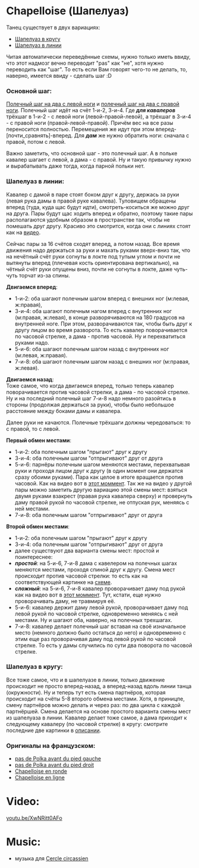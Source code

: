 Chapelloise (Шапелуаз)
======================

Танец существует в двух вариациях:

- [Шапелуаз в кругу](https://translate.google.ru/translate?hl=en&sl=fr&tl=ru&u=http%3A%2F%2Fdansesbretonnes.gwalarn.org%2Fdanses%2Fchapelloise_ronde.html&sandbox=1)
- [Шапелуаз в линии](https://translate.google.ru/translate?hl=en&sl=fr&tl=ru&u=http%3A%2F%2Fdansesbretonnes.gwalarn.org%2Fdanses%2Fchapelloise_ligne.html&sandbox=1)

Читая автоматически переведённые схемы, нужно только иметь ввиду, что этот надмозг вечно переводит "pas" как "не", хотя нужно переводить как "шаг". То есть если Вам говорят чего-то не делать, то, наверно, имеется ввиду - сделать шаг :D

### Основной шаг:
[Полечный шаг на два с левой ноги](https://translate.google.ru/translate?hl=en&sl=fr&tl=ru&u=http%3A%2F%2Fdansesbretonnes.gwalarn.org%2Fbases%2Fpas_de_polka_avant_gauche.html) и [полечный шаг на два с правой ноги](https://translate.google.ru/translate?hl=en&sl=fr&tl=ru&u=http%3A%2F%2Fdansesbretonnes.gwalarn.org%2Fbases%2Fpas_de_polka_avant_droit.html). Полечный шаг идёт на счёт 1-и-2, 3-и-4. Где ___для кавалеров___ трёхшаг в 1-и-2 - с левой ноги (левой-правой-левой), а трёхшаг в 3-и-4 - с правой ноги (правой-левой-правой). Причём вес на все разы переносится полностью. Перемещения же идут при этом вперед-[почти\_сравнять]-вперед. Для ___дам___ же нужно обратить ноги: сначала с правой, потом с левой.

Важно заметить, что основной шаг - это полечный шаг. А в польке кавалер шагает с левой, а дама - с правой. Ну и такую привычку нужно и вырабатывать даже тогда, когда парной польки нет.

### Шапелуаз в линии:

Кавалер с дамой в паре стоят боком друг к другу, держась за руки (левая рука дамы в правой руке кавалева). Туловищем обращены вперед (туда, куда щас будут идти), смотреть-коситься же можно друг на друга. Пары будут щас ходить вперед и обратно, поэтому такие пары располагаются удобным образом в пространстве так, чтобы не помешать друг другу. Красиво это смотрится, когда они с линиях стоят как на [видео](https://www.youtube.com/watch?v=XwNRitt0AFo).

Сейчас пары за 16 счётов сходят вперед, а потом назад. Все время движения надо держаться за руки и махать руками вверх-вниз так, что на нечётный счёт руки согнуты в локте под тупым углом и почти не вытянуты вперед (плечевая кость ориентирована вертикально), на чётный счёт руки опущены вниз, почти не согнуты в локте, даже чуть-чуть торчат из-за спины.

__Двигаемся вперед__:  
- 1-и-2: оба шагают полечным шагом вперед с внешних ног (м:левая, ж:правая),
- 3-и-4: оба шагают полечным нагом вперед с внутренних ног (м:правая, ж:левая), в конце разворячиваются на 180 градусов на внутренней ноге. При этом, разворачиваются так, чтобы быть друг к другу лицом во время разворота. То есть кавалер поворачивается по часовой стрелке, а дама - против часовой. Ну и перехватиться руками надо.
- 5-и-6: оба шагают полечным шагом назад с внутренних ног (м:левая, ж:правая).
- 7-и-8: оба шагают полечным шагом назад с внешних ног (м:правая, ж:левая).

__Двигаемся назад__:  
Тоже самое, что когда двигаемся вперед, только теперь кавалер поворачивается против часовой стрелки, а дама - по часовой стрелке. Ну и на последний полечный шаг 7-и-8 надо немного разойтись в стороны (продолжая держаться за руки), чтобы было небольшое расстояние между боками дамы и кавалера.

Далее руки не качаются. Полечные трёхшаги должны чередоваться: то с правой, то с левой.

__Первый обмен местами__:  
- 1-и-2: оба полечным шагом "прыгают" друг к другу
- 3-и-4: оба полечным шагом "отпрыгивают" друг от друга
- 5-и-6: парнёры полечным шагом меняются местами, перехватывая руки и проходя лицом друг к другу (в один момент они держатся сразу обоими руками). Пара как целое в итоге вращается против часовой. Как на видео вот в [этот моммент](https://www.youtube.com/watch?v=XwNRitt0AFo&feature=youtu.be&t=25). Так же на видео у другой пары можно заметить другую вариацию этой смены мест: взяться двумя руками взакрест (правая рука кавалера сверху) и провернуть даму правой рукой по часовой стрелке, не отпуская рук, меняясь с ней местами.
- 7-и-8: оба полечным шагом "отпрыгивают" друг от друга

__Второй обмен местами__: 
- 1-и-2: оба полечным шагом "прыгают" друг к другу
- 3-и-4: оба полечным шагом "отпрыгивают" друг от друга
- далее существуют два варианта смены мест: простой и поинтереснее:
- ___простой___: на 5-и-6, 7-и-8 дама с кавелером на полечных шагах меняются местами, проходя спиной друг к другу. Смена мест происходит против часовой стрелки: то есть как на соответствующей картинке на [схеме](https://translate.google.ru/translate?hl=en&sl=fr&tl=ru&u=http%3A%2F%2Fdansesbretonnes.gwalarn.org%2Fdanses%2Fchapelloise_ligne.html&sandbox=1).
- ___сложный___: на 5-и-6, 7-и-8 кавалер проворачивает даму под рукой как на видео вот в [этот моммент](https://www.youtube.com/watch?v=XwNRitt0AFo&feature=youtu.be&t=29). Тут, кстати, еще нужно проворачивать даму, не травмируя её.
- 5-и-6: кавалер держит даму левой рукой, проворачивает даму под левой рукой по часовой стрелке, одновременно меняясь с ней местами. Ну и шагают оба, наверно, на полечных трехшагах.
- 7-и-8: кавалер делает полечный шаг вставая на своё изначальное место (немного должно было остаться до него) и одновременно с этим еще раз проворачивая даму под левой рукой по часовой стрелке. То есть у дамы случились по сути два поворота по часовой стрелке. 

### Шапелуаз в кругу:
Все тоже самое, что и в шапелуазе в линии, только движение происходит не просто вперед-назад, а вперед-назад вдоль линии танца (окружности). Ну и теперь тут есть смена партнёров, которая происходит на счёты 5-8 второго обмена местами. Хотя, в приницпе, смену партнёров можно делать и через раз: по два цикла с каждой партнёршей. Смена делается на основе простого варианта смены мест из шапелуаза в линии. Кавалер делает тоже самое, а дама приходит к следующему кавалеру (по часовой стрелке) в кругу: смотрите последние две картинки в [описании](https://translate.google.ru/translate?hl=en&sl=fr&tl=ru&u=http%3A%2F%2Fdansesbretonnes.gwalarn.org%2Fdanses%2Fchapelloise_ronde.html&sandbox=1).

### Оригиналы на французском:

- [pas de Polka avant du pied gauche](http://dansesbretonnes.gwalarn.org/bases/pas_de_polka_avant_gauche.html)
- [pas de Polka avant du pied droit](http://dansesbretonnes.gwalarn.org/bases/pas_de_polka_avant_droit.html)
- [Chapelloise en ronde](http://dansesbretonnes.gwalarn.org/danses/chapelloise_ronde.html)
- [Chapelloise en ligne](http://dansesbretonnes.gwalarn.org/danses/chapelloise_ligne.html)

Video:
======
[youtu.be/XwNRitt0AFo](https://www.youtube.com/watch?v=XwNRitt0AFo)

Music:
=======
- музыка для [Cercle circassien](cercle-circassien.md)

